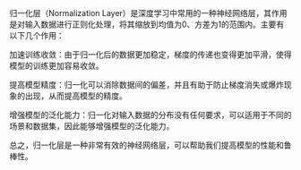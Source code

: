 归一化层（Normalization Layer）是深度学习中常用的一种神经网络层，其作用是对输入数据进行正则化处理，将其缩放到均值为0、方差为1的范围内。主要有以下几个作用：

加速训练收敛：由于归一化后的数据更加稳定，梯度的传递也变得更加平滑，使得模型的训练更加容易收敛。

提高模型精度：归一化可以消除数据间的偏差，并且有助于防止梯度消失或爆炸现象的出现，从而提高模型的精度。

增强模型的泛化能力：归一化对输入数据的分布没有任何要求，可以适用于不同的场景和数据集，因此能够增强模型的泛化能力。

总之，归一化层是一种非常有效的神经网络层，可以帮助我们提高模型的性能和鲁棒性。